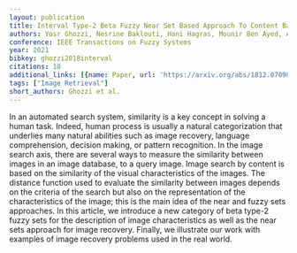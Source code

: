 ```yaml
---
layout: publication
title: Interval Type-2 Beta Fuzzy Near Set Based Approach To Content Based Image Retrieval
authors: Yosr Ghozzi, Nesrine Baklouti, Hani Hagras, Mounir Ben Ayed, Adel M. Alimi
conference: IEEE Transactions on Fuzzy Systems
year: 2021
bibkey: ghozzi2018interval
citations: 18
additional_links: [{name: Paper, url: 'https://arxiv.org/abs/1812.07098'}]
tags: ["Image Retrieval"]
short_authors: Ghozzi et al.
---
```

In an automated search system, similarity is a key concept in solving a human
task. Indeed, human process is usually a natural categorization that underlies
many natural abilities such as image recovery, language comprehension, decision
making, or pattern recognition. In the image search axis, there are several
ways to measure the similarity between images in an image database, to a query
image. Image search by content is based on the similarity of the visual
characteristics of the images. The distance function used to evaluate the
similarity between images depends on the criteria of the search but also on the
representation of the characteristics of the image; this is the main idea of
the near and fuzzy sets approaches. In this article, we introduce a new
category of beta type-2 fuzzy sets for the description of image characteristics
as well as the near sets approach for image recovery. Finally, we illustrate
our work with examples of image recovery problems used in the real world.